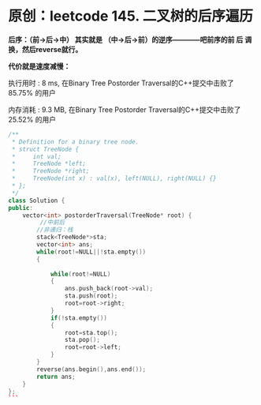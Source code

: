 # 原创：leetcode 145. 二叉树的后序遍历

**后序：（前-&gt;后-&gt;中） 其实就是 （中-&gt;后-&gt;前）的逆序————吧前序的前 后 调换，然后reverse就行。**

**代价就是速度减慢：**

执行用时 : 8 ms, 在Binary Tree Postorder Traversal的C++提交中击败了85.75% 的用户

内存消耗 : 9.3 MB, 在Binary Tree Postorder Traversal的C++提交中击败了25.52% 的用户

```c++
/**
 * Definition for a binary tree node.
 * struct TreeNode {
 *     int val;
 *     TreeNode *left;
 *     TreeNode *right;
 *     TreeNode(int x) : val(x), left(NULL), right(NULL) {}
 * };
 */
class Solution {
public:
    vector<int> postorderTraversal(TreeNode* root) {
         //中前后
        //非递归：栈
        stack<TreeNode*>sta;
        vector<int> ans;
        while(root!=NULL||!sta.empty())
        {
            
            while(root!=NULL)
            {
                ans.push_back(root->val);
                sta.push(root);
                root=root->right;
            }
            if(!sta.empty())
            {
                root=sta.top();
                sta.pop();            
                root=root->left;
            }
        }
        reverse(ans.begin(),ans.end());
        return ans;
    }
};
``` 

 
